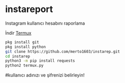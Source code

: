 # instareport
Instagram kullanıcı hesabını raporlama


İndir [Termux](https://play.google.com/store/apps/details?id=com.termux)

```bash
pkg install git
pkg install python
git clone https://github.com/merto1603/instarep.git
cd instarep
python3 -m pip install requests
python2 termux.py
```
#kullanıcı adınızı ve şifrenizi belirleyin!

